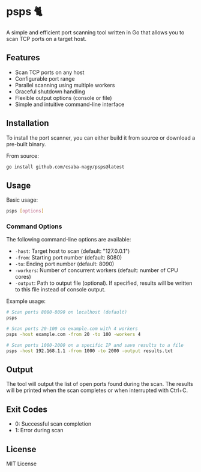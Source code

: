 # psps 🐈

A simple and efficient port scanning tool written in Go that allows you to scan TCP ports on a target host.

## Features

- Scan TCP ports on any host
- Configurable port range
- Parallel scanning using multiple workers
- Graceful shutdown handling
- Flexible output options (console or file)
- Simple and intuitive command-line interface

## Installation

To install the port scanner, you can either build it from source or download a pre-built binary.

From source:
```bash
go install github.com/csaba-nagy/psps@latest
```

## Usage

Basic usage:
```bash
psps [options]
```

### Command Options

The following command-line options are available:

- `-host`: Target host to scan (default: "127.0.0.1")
- `-from`: Starting port number (default: 8080)
- `-to`: Ending port number (default: 8090)
- `-workers`: Number of concurrent workers (default: number of CPU cores)
- `-output`: Path to output file (optional). If specified, results will be written to this file instead of console output.

Example usage:
```bash
# Scan ports 8080-8090 on localhost (default)
psps

# Scan ports 20-100 on example.com with 4 workers
psps -host example.com -from 20 -to 100 -workers 4

# Scan ports 1000-2000 on a specific IP and save results to a file
psps -host 192.168.1.1 -from 1000 -to 2000 -output results.txt
```

## Output

The tool will output the list of open ports found during the scan. The results will be printed when the scan completes or when interrupted with Ctrl+C.

## Exit Codes

- 0: Successful scan completion
- 1: Error during scan

## License

MIT License
